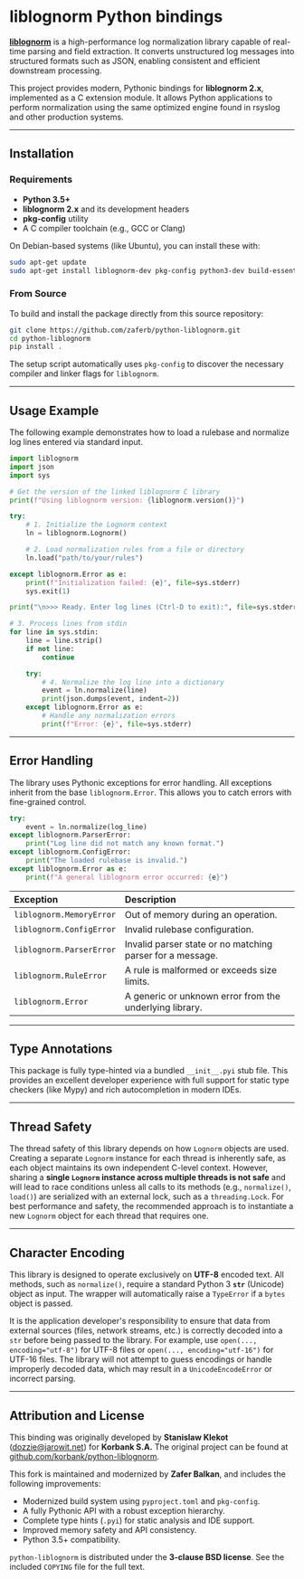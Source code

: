 # liblognorm Python bindings

[**liblognorm**](https://www.liblognorm.com/) is a high-performance log normalization library capable of real-time parsing and field extraction. It converts unstructured log messages into structured formats such as JSON, enabling consistent and efficient downstream processing.

This project provides modern, Pythonic bindings for **liblognorm 2.x**, implemented as a C extension module. It allows Python applications to perform normalization using the same optimized engine found in rsyslog and other production systems.

---

## Installation

### Requirements

*   **Python 3.5+**
*   **liblognorm 2.x** and its development headers
*   **pkg-config** utility
*   A C compiler toolchain (e.g., GCC or Clang)

On Debian-based systems (like Ubuntu), you can install these with:

```bash
sudo apt-get update
sudo apt-get install liblognorm-dev pkg-config python3-dev build-essential
```

### From Source

To build and install the package directly from this source repository:

```bash
git clone https://github.com/zaferb/python-liblognorm.git
cd python-liblognorm
pip install .
```

The setup script automatically uses `pkg-config` to discover the necessary compiler and linker flags for `liblognorm`.

---

## Usage Example

The following example demonstrates how to load a rulebase and normalize log lines entered via standard input.

```python
import liblognorm
import json
import sys

# Get the version of the linked liblognorm C library
print(f"Using liblognorm version: {liblognorm.version()}")

try:
    # 1. Initialize the Lognorm context
    ln = liblognorm.Lognorm()

    # 2. Load normalization rules from a file or directory
    ln.load("path/to/your/rules")

except liblognorm.Error as e:
    print(f"Initialization failed: {e}", file=sys.stderr)
    sys.exit(1)

print("\n>>> Ready. Enter log lines (Ctrl-D to exit):", file=sys.stderr)

# 3. Process lines from stdin
for line in sys.stdin:
    line = line.strip()
    if not line:
        continue

    try:
        # 4. Normalize the log line into a dictionary
        event = ln.normalize(line)
        print(json.dumps(event, indent=2))
    except liblognorm.Error as e:
        # Handle any normalization errors
        print(f"Error: {e}", file=sys.stderr)
```

---

## Error Handling

The library uses Pythonic exceptions for error handling. All exceptions inherit from the base `liblognorm.Error`. This allows you to catch errors with fine-grained control.

```python
try:
    event = ln.normalize(log_line)
except liblognorm.ParserError:
    print("Log line did not match any known format.")
except liblognorm.ConfigError:
    print("The loaded rulebase is invalid.")
except liblognorm.Error as e:
    print(f"A general liblognorm error occurred: {e}")
```

| Exception | Description |
| :--- | :--- |
| `liblognorm.MemoryError` | Out of memory during an operation. |
| `liblognorm.ConfigError` | Invalid rulebase configuration. |
| `liblognorm.ParserError` | Invalid parser state or no matching parser for a message. |
| `liblognorm.RuleError` | A rule is malformed or exceeds size limits. |
| `liblognorm.Error` | A generic or unknown error from the underlying library. |

---

## Type Annotations

This package is fully type-hinted via a bundled `__init__.pyi` stub file. This provides an excellent developer experience with full support for static type checkers (like Mypy) and rich autocompletion in modern IDEs.

---

## Thread Safety

The thread safety of this library depends on how `Lognorm` objects are used. Creating a separate `Lognorm` instance for each thread is inherently safe, as each object maintains its own independent C-level context. However, sharing a **single `Lognorm` instance across multiple threads is not safe** and will lead to race conditions unless all calls to its methods (e.g., `normalize()`, `load()`) are serialized with an external lock, such as a `threading.Lock`. For best performance and safety, the recommended approach is to instantiate a new `Lognorm` object for each thread that requires one.

---

## Character Encoding

This library is designed to operate exclusively on **UTF-8** encoded text. All methods, such as `normalize()`, require a standard Python 3 **`str`** (Unicode) object as input. The wrapper will automatically raise a `TypeError` if a `bytes` object is passed.

It is the application developer's responsibility to ensure that data from external sources (files, network streams, etc.) is correctly decoded into a `str` before being passed to the library. For example, use `open(..., encoding="utf-8")` for UTF-8 files or `open(..., encoding="utf-16")` for UTF-16 files. The library will not attempt to guess encodings or handle improperly decoded data, which may result in a `UnicodeEncodeError` or incorrect parsing.

---

## Attribution and License

This binding was originally developed by **Stanislaw Klekot** ([dozzie@jarowit.net](mailto:dozzie@jarowit.net)) for **Korbank S.A.** The original project can be found at [github.com/korbank/python-liblognorm](https://github.com/korbank/python-liblognorm).

This fork is maintained and modernized by **Zafer Balkan**, and includes the following improvements:

*   Modernized build system using `pyproject.toml` and `pkg-config`.
*   A fully Pythonic API with a robust exception hierarchy.
*   Complete type hints (`.pyi`) for static analysis and IDE support.
*   Improved memory safety and API consistency.
*   Python 3.5+ compatibility.

`python-liblognorm` is distributed under the **3-clause BSD license**. See the included `COPYING` file for the full text.

